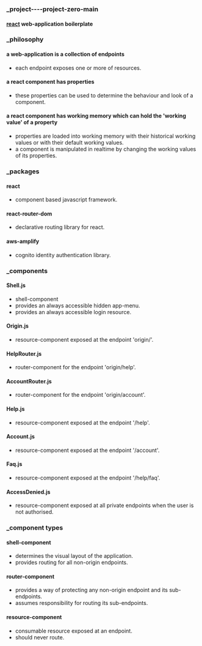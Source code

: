 ### _project----project-zero-main
#### [react](https://reactjs.org 'react homepage') web-application boilerplate  
### _philosophy  
#### a web-application is a collection of endpoints  
  * each endpoint exposes one or more of resources.
#### a react component has properties
  * these properties can be used to determine the behaviour and look of a component.  
#### a react component has working memory which can hold the 'working value' of a property
  * properties are loaded into working memory with their historical working values or with their default working values.  
  * a component is manipulated in realtime by changing the working values of its properties.
### _packages
#### react  
  * component based javascript framework.
#### react-router-dom  
  * declarative routing library for react.
#### aws-amplify  
  * cognito identity authentication library.  
### _components   
#### Shell.js   
* shell-component
* provides an always accessible hidden app-menu.
* provides an always accessible login resource.
#### Origin.js
* resource-component exposed at the endpoint 'origin/'.
#### HelpRouter.js 
* router-component for the endpoint 'origin/help'.
#### AccountRouter.js 
* router-component for the endpoint 'origin/account'.
#### Help.js  
* resource-component exposed at the endpoint '/help'.
#### Account.js  
* resource-component exposed at the endpoint '/account'.
#### Faq.js  
* resource-component exposed at the endpoint '/help/faq'.
#### AccessDenied.js
* resource-component exposed at all private endpoints when the user is not authorised.
### _component types
#### shell-component
* determines the visual layout of the application.
* provides routing for all non-origin endpoints.
#### router-component
* provides a way of protecting any non-origin endpoint and its sub-endpoints.
* assumes responsibility for routing its sub-endpoints.
#### resource-component
* consumable resource exposed at an endpoint.
* should never route.

